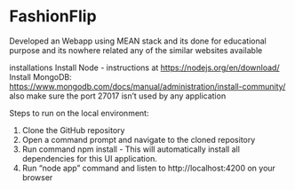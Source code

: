 # FashionFlip
Developed an Webapp using MEAN stack and its done for educational purpose and its nowhere related any of the similar websites available

installations
Install Node - instructions at https://nodejs.org/en/download/
Install MongoDB: https://www.mongodb.com/docs/manual/administration/install-community/
also make sure the port 27017 isn’t used by any application


Steps to run on the local environment: 
1. Clone the GitHub repository
2. Open a command prompt and navigate to the cloned repository
3. Run command npm install - This will automatically install all dependencies for this UI application.
4. Run “node app” command and listen to http://localhost:4200 on your browser 
